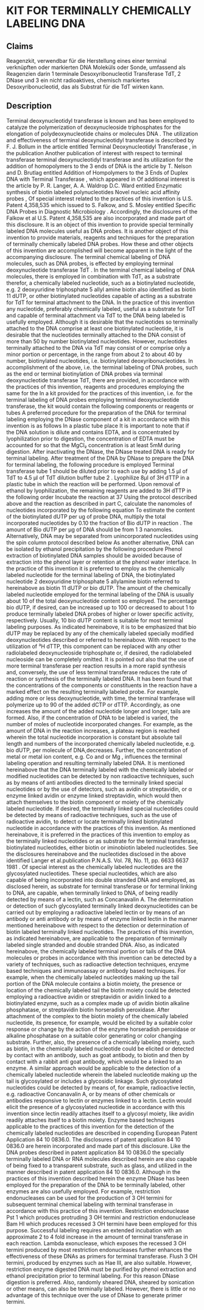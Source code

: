 # KIT FOR TERMINALLY CHEMICALLY LABELING DNA

## Claims
Reagenzkit, verwendbar für die Herstellung eines einer terminal verknüpften oder markierten DNA Moleküls oder Sonde, umfassend als Reagenzien darin 1 terminale Desoxyribonucleotid Transferase TdT, 2 DNase und 3 ein nicht radioaktives, chemisch markiertes Desoxyribonucleotid, das als Substrat für die TdT wirken kann.

## Description
Terminal deoxynucleotidyl transferase is known and has been employed to catalyze the polymerization of deoxynucleoside triphosphates for the elongation of polydeoxynucleotide chains or molecules DNA . The utilization and effectiveness of terminal deoxynucleotidyl transferase is described by F. J. Bollum in the article entitled Terminal Deoxynucleotidyl Transferase , in the publication Another publication of interest with respect to terminal transferase terminal deoxynucleotidyl transferase and its utilization for the addition of homopolymers to the 3 ends of DNA is the article by T. Nelson and D. Brutlag entitled Addition of Hompolymers to the 3 Ends of Duplex DNA with Terminal Transferase , which appeared in Of additional interest is the article by P. R. Langer, A. A. Waldrop D.C. Ward entitled Enzymatic synthesis of biotin labeled polynucleotides Novel nucleic acid affinity probes , Of special interest related to the practices of this invention is U.S. Patent 4,358,535 which issued to S. Falkow, and S. Mosley entitled Specific DNA Probes in Diagnostic Microbiology . Accordingly, the disclosures of the Falkow et al U.S. Patent 4,358,535 are also incorporated and made part of this disclosure. It is an object of this invention to provide special terminally labeled DNA molecules useful as DNA probes. It is another object of this invention to provide materials, reagents and techniques for the preparation of terminally chemically labeled DNA probes. How these and other objects of this invention are accomplished will become apparent in the light of the accompanying disclosure. The terminal chemical labeling of DNA molecules, such as DNA probes, is effected by employing terminal deoxynucleotide transferase TdT . In the terminal chemical labeling of DNA molecules, there is employed in combination with TdT, as a substrate therefor, a chemically labeled nucleotide, such as a biotinylated nucleotide, e.g. 2 deoxyuridine triphosphate 5 allyl amine biotin also identified as biotin 11 dUTP, or other biotinylated nucleotides capable of acting as a substrate for TdT for terminal attachment to the DNA. In the practice of this invention any nucleotide, preferably chemically labeled, useful as a substrate for TdT and capable of terminal attachment via TdT to the DNA being labeled is usefully employed. Although it is desirable that the nucleotides so terminally attached to the DNA comprise at least one biotinylated nucleotide, it is desirable that the nucleotides terminally attached to the DNA consist of more than 50 by number biotinylated nucleotides. However, nucleotides terminally attached to the DNA via TdT may consist of or comprise only a minor portion or percentage, in the range from about 2 to about 40 by number, biotinylated nucleotides, i.e. biotinylated deoxyribonucleotides. In accomplishment of the above, i.e. the terminal labeling of DNA probes, such as the end or terminal biotinylation of DNA probes via terminal deoxynucleotide transferase TdT, there are provided, in accordance with the practices of this invention, reagents and procedures employing the same for the In a kit provided for the practices of this invention, i.e. for the terminal labeling of DNA probes employing terminal deoxynucleotide transferase, the kit would contain the following components or reagents or tubes A preferred procedure for the preparation of the DNA for terminal labeling employing the DNase component of a kit in accordance with this invention is as follows In a plastic tube place It is important to note that if the DNA solution is dilute and contains EDTA, and is concentrated by lyophilization prior to digestion, the concentration of EDTA must be accounted for so that the MgCl₂ concentration is at least 5mM during digestion. After inactivating the DNase, the DNase treated DNA is ready for terminal labeling. After treatment of the DNA by DNase to prepare the DNA for terminal labeling, the following procedure is employed Terminal transferase tube 1 should be diluted prior to each use by adding 1.5 µl of TdT to 4.5 µl of TdT dilution buffer tube 2 . Lyophilize 8µl of 3H dTTP in a plastic tube in which the reaction will be performed. Upon removal of ethanol by lyophilization, the remaining reagents are added to 3H dTTP in the following order Incubate the reaction at 37 Using the protocol described above and the reaction as described in part C, calculate the nanomoles of nucleotides incorporated by the following equation To estimate the content of the biotinylated dUTP per ug of probe DNA, multiply the total incorporated nucleotides by 0.10 the fraction of Bio dUTP in reaction . The amount of Bio dUTP per µg of DNA should be from 1 3 nanomoles. Alternatively, DNA may be separated from unincorporated nucleotides using the spin column protocol described below As another alternative, DNA can be isolated by ethanol precipitation by the following procedure Phenol extraction of biotinylated DNA samples should be avoided because of extraction into the phenol layer or retention at the phenol water interface. In the practice of this invention it is preferred to employ as the chemically labeled nucleotide for the terminal labeling of DNA, the biotinylated nucleotide 2 dexoyuridine triphosphate 5 allylamine biotin referred to hereinabove as biotin 11 dUTP or bio dUTP. The amount of the chemically labeled nucleotide employed for the terminal labeling of the DNA is usually about 10 of the total deoxynucleotide content so employed. The percentage bio dUTP, if desired, can be increased up to 100 or decreased to about 1 to produce terminally labeled DNA probes of higher or lower specific activity, respectively. Usually, 10 bio dUTP content is suitable for most terminal labeling purposes. As indicated hereinabove, it is to be emphasized that bio dUTP may be replaced by any of the chemically labeled specially modified deoxynucleotides described or referred to hereinabove. With respect to the utilization of ³H dTTP, this component can be replaced with any other radiolabeled deoxynucleoside triphosphate or, if desired, the radiolabeled nucleoside can be completely omitted. It is pointed out also that the use of more terminal transferase per reaction results in a more rapid synthesis and, conversely, the use of less terminal transferase reduces the rate of reaction or synthesis of the terminally labeled DNA. It has been found that the concentrations of the components or constituents in the reaction have a marked effect on the resulting terminally labeled probe. For example, adding more or less deoxynucleotide, with time, the terminal tranferase will polymerize up to 90 of the added dCTP or dTTP. Accordingly, as one increases the amount of the added nucleotide longer and longer, tails are formed. Also, if the concentration of DNA to be labeled is varied, the number of moles of nucleotide incorporated changes. For example, as the amount of DNA in the reaction increases, a plateau region is reached wherein the total nucleotide incorporation is constant but absolute tail length and numbers of the incorporated chemically labeled nucleotide, e.g. bio dUTP, per molecule of DNA,decreases. Further, the concentration of metal or metal ion content, e.g. Co and or Mg , influences the terminal labeling operation and resulting terminally labeled DNA. It is mentioned hereinabove that the DNA terminally labeled with the chemically labeled or modified nucleotides can be detected by non radioactive techniques, such as by means of anti antibodies directed to the terminally linked special nucleotides or by the use of detectors, such as avidin or streptavidin, or α enzyme linked avidin or enzyme linked streptavidin, which would then attach themselves to the biotin component or moiety of the chemically labeled nucleotide. If desired, the terminally linked special nucleotides could be detected by means of radioactive techniques, such as the use of radioactive avidin, to detect or locate terminally linked biotinylated nucleotide in accordance with the practices of this invention. As mentioned hereinabove, it is preferred in the practices of this invention to employ as the terminally linked nucleotides or as substrate for the terminal transferase, biotinylated nucleotides, either biotin or iminobiotin labeled nucleotides. See the disclosures hereinabove and the nucleotides disclosed in the above identified Langer et al.publication P.N.A.S. Vol. 78, No. 11, pp. 6633 6637 1981 . Of special interest as the chemically labeled nucleotides are the glycosylated nucleotides. These special nucleotides, which are also capable of being incorporated into double stranded DNA and employed, as disclosed herein, as substrate for terminal transferase or for terminal linking to DNA, are capable, when terminally linked to DNA, of being readily detected by means of a lectin, such as Concanavalin A. The determination or detection of such glycosylated terminally linked deoxynucleotides can be carried out by employing a radioactive labeled lectin or by means of an antibody or anti antibody or by means of enzyme linked lectin in the manner mentioned hereinabove with respect to the detection or determination of biotin labeled terminally linked nucleotides. The practices of this invention, as indicated hereinabove, are applicable to the preparation of terminally labeled single stranded and double stranded DNA. Also, as indicated hereinabove, the chemically labeled terminal portion or tails of the DNA molecules or probes in accordance with this invention can be detected by a variety of techniques, such as radioactive detection techniques, enzyme based techniques and immunoassay or antibody based techniques. For example, when the chemically labeled nucleotides making up the tail portion of the DNA molecule contains a biotin moiety, the presence or location of the chemically labeled tail the biotin moiety could be detected employing a radioactive avidin or streptavidin or avidin linked to a biotinylated enzyme, such as a complex made up of avidin biotin alkaline phosphatase, or streptavidin biotin horseradish peroxidase. After attachment of the complex to the biotin moiety of the chemically labeled nucleotide, its presence, for example, would be elicited by a suitable color response or change by the action of the enzyme horseradish peroxidase or alkaline phosphatase on a suitable color generating or color changing substrate. Further, also, the presence of a chemically labeling moiety, such as biotin, in the chemically labeled nucleotide could be elicited or detected by contact with an antibody, such as goat antibody, to biotin and then by contact with a rabbit anti goat antibody, which would be a linked to an enzyme. A similar approach would be applicable to the detection of a chemically labeled nucleotide wherein the labeled nucleotide making up the tail is glycosylated or includes a glycosidic linkage. Such glycosylated nucleotides could be detected by means of, for example, radioactive lectin, e.g. radioactive Concanavalin A, or by means of other chemicals or antibodies responsive to lectin or enzymes linked to a lectin. Lectin would elicit the presence of a glycosylated nucleotide in accordance with this invention since lectin readily attaches itself to a glycosyl moiety, like avidin readily attaches itself to a biotin moiety. Enzyme based techniques applicable to the practices of this invention for the detection of the chemically labeled nucleotides are described in copending European Patent Application 84 10 0836.0. The disclosures of patent application 84 10 0836.0 are herein incorporated and made part of this disclosure. Like the DNA probes described in patent application 84 10 0836.0 the specially terminally labeled DNA or RNA molecules described herein are also capable of being fixed to a transparent substrate, such as glass, and utilized in the manner described in patent application 84 10 0836.0. Although in the practices of this invention described herein the enzyme DNase has been employed for the preparation of the DNA to be terminally labeled, other enzymes are also usefully employed. For example, restriction endonucleases can be used for the production of 3 OH termini for subsequent terminal chemical labeling with terminal transferase in accordance with this practice of this invention. Restriction endonuclease Pst 1 which produces protruding 3 OH termini and restriction endonuclease Bam HI which produces recessed 3 OH termini have been employed for this purpose. Successful labeling requires an extended incubation with an approximate 2 to 4 fold increase in the amount of terminal transferase in each reaction. Lambda exonuclease, which exposes the recessed 3 OH termini produced by most restriction endonucleases further enhances the effectiveness of these DNAs as primers for terminal transferase. Flush 3 OH termini, produced by enzymes such as Hae III, are also suitable. However, restriction enzyme digested DNA must be purified by phenol extraction and ethanol precipitation prior to terminal labeling. For this reason DNase digestion is preferred. Also, randomly sheared DNA, sheared by sonication or other means, can also be terminally labeled. However, there is little or no advantage of this technique over the use of DNase to generate primer termini.